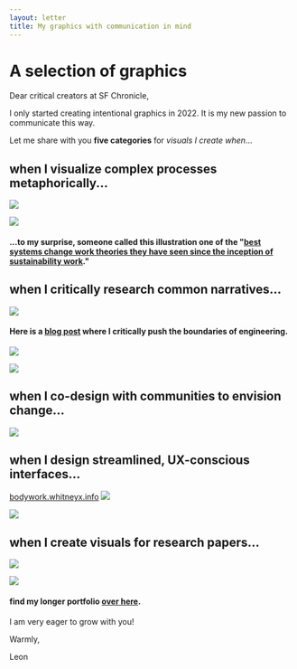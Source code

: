 ```yaml
---
layout: letter
title: My graphics with communication in mind
---
```

# A selection of graphics
Dear critical creators at SF Chronicle, 

I only started creating intentional graphics in 2022. It is my new passion to communicate this way. 

Let me share with you **five categories** for *visuals I create when*...

## when I visualize complex processes metaphorically...
![](media/MMSHealthAutopoiesis-merge-05.png)

![](media/MMSHealthAutopoiesis-merge-06.png)
#### …to my surprise, someone called this illustration one of the "[best systems change work theories they have seen since the inception of sustainability work](https://www.linkedin.com/feed/update/urn:li:activity:7191043760586207233/)." 

## when I critically research common narratives...
![](media/cleanshot_2024-07-27-at-17-48-57@2x.png)
#### Here is a [blog post](https://www.omprakash.org/blog/just-energy-hub-exploration) where I critically push the boundaries of engineering. 

![](media/cleanshot_2024-07-27-at-17-51-14@2x.png)

![](media/cleanshot_2024-07-26-at-22-21-32@2x.png)

## when I co-design with communities to envision change...
![](media/cleanshot_2024-07-28-at-12-24-06@2x.png)

## when I design streamlined, UX-conscious interfaces...
[bodywork.whitneyx.info](https://bodywork.whitneyx.info/)
![](media/cleanshot_2024-07-27-at-17-45-57@2x.png)

![](media/cleanshot_2024-07-28-at-14-17-14@2x.png)
## when I create visuals for research papers...
![](media/cleanshot_2024-07-28-at-13-34-33@2x.png)

![](media/Pasted%20image%2020240726194745.png)



#### find my longer portfolio [over here](https://leonsanten.info/marbles/COLLECTION-GRAPHICS-UI/).

I am very eager to grow with you! 

Warmly, 

Leon 



